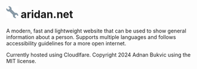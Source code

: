 # ![](src/favicons/favicon-32x32.png) aridan.net
A modern, fast and lightweight website that can be used to show general information about a person.
Supports multiple languages and follows accessibility guidelines for a more open internet. 

Currently hosted using Cloudlfare. 
Copyright 2024 Adnan Bukvic using the MIT license. 